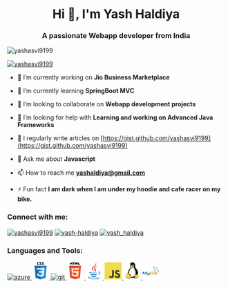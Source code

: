 <h1 align="center">Hi 👋, I'm Yash Haldiya</h1>
<h3 align="center">A passionate Webapp developer from India</h3>

<p align="left"> <img src="https://komarev.com/ghpvc/?username=yashasvi9199&label=Profile%20views&color=0e75b6&style=flat" alt="yashasvi9199" /> </p>

<p align="left"> <a href="https://github.com/ryo-ma/github-profile-trophy"><img src="https://github-profile-trophy.vercel.app/?username=yashasvi9199" alt="yashasvi9199" /></a> </p>

- 🔭 I’m currently working on **Jio Business Marketplace**

- 🌱 I’m currently learning **SpringBoot MVC**

- 👯 I’m looking to collaborate on **Webapp development projects**

- 🤝 I’m looking for help with **Learning and working on Advanced Java Frameworks**

- 📝 I regularly write articles on [https://gist.github.com/yashasvi9199](https://gist.github.com/yashasvi9199)

- 💬 Ask me about **Javascript**

- 📫 How to reach me **yashaldiya@gmail.com**

- ⚡ Fun fact **I am dark when I am under my hoodie and cafe racer on my bike.**

<h3 align="left">Connect with me:</h3>
<p align="left">
<a href="https://codepen.io/yashasvi9199" target="blank"><img align="center" src="https://raw.githubusercontent.com/rahuldkjain/github-profile-readme-generator/master/src/images/icons/Social/codepen.svg" alt="yashasvi9199" height="30" width="40" /></a>
<a href="https://linkedin.com/in/yash-haldiya" target="blank"><img align="center" src="https://raw.githubusercontent.com/rahuldkjain/github-profile-readme-generator/master/src/images/icons/Social/linked-in-alt.svg" alt="yash-haldiya" height="30" width="40" /></a>
<a href="https://instagram.com/yash_haldiya" target="blank"><img align="center" src="https://raw.githubusercontent.com/rahuldkjain/github-profile-readme-generator/master/src/images/icons/Social/instagram.svg" alt="yash_haldiya" height="30" width="40" /></a>
</p>

<h3 align="left">Languages and Tools:</h3>
<p align="left"> <a href="https://azure.microsoft.com/en-in/" target="_blank" rel="noreferrer"> <img src="https://www.vectorlogo.zone/logos/microsoft_azure/microsoft_azure-icon.svg" alt="azure" width="40" height="40"/> </a> <a href="https://www.w3schools.com/css/" target="_blank" rel="noreferrer"> <img src="https://raw.githubusercontent.com/devicons/devicon/master/icons/css3/css3-original-wordmark.svg" alt="css3" width="40" height="40"/> </a> <a href="https://git-scm.com/" target="_blank" rel="noreferrer"> <img src="https://www.vectorlogo.zone/logos/git-scm/git-scm-icon.svg" alt="git" width="40" height="40"/> </a> <a href="https://www.w3.org/html/" target="_blank" rel="noreferrer"> <img src="https://raw.githubusercontent.com/devicons/devicon/master/icons/html5/html5-original-wordmark.svg" alt="html5" width="40" height="40"/> </a> <a href="https://www.java.com" target="_blank" rel="noreferrer"> <img src="https://raw.githubusercontent.com/devicons/devicon/master/icons/java/java-original.svg" alt="java" width="40" height="40"/> </a> <a href="https://developer.mozilla.org/en-US/docs/Web/JavaScript" target="_blank" rel="noreferrer"> <img src="https://raw.githubusercontent.com/devicons/devicon/master/icons/javascript/javascript-original.svg" alt="javascript" width="40" height="40"/> </a> <a href="https://www.linux.org/" target="_blank" rel="noreferrer"> <img src="https://raw.githubusercontent.com/devicons/devicon/master/icons/linux/linux-original.svg" alt="linux" width="40" height="40"/> </a> <a href="https://www.mysql.com/" target="_blank" rel="noreferrer"> <img src="https://raw.githubusercontent.com/devicons/devicon/master/icons/mysql/mysql-original-wordmark.svg" alt="mysql" width="40" height="40"/> </a> </p>

